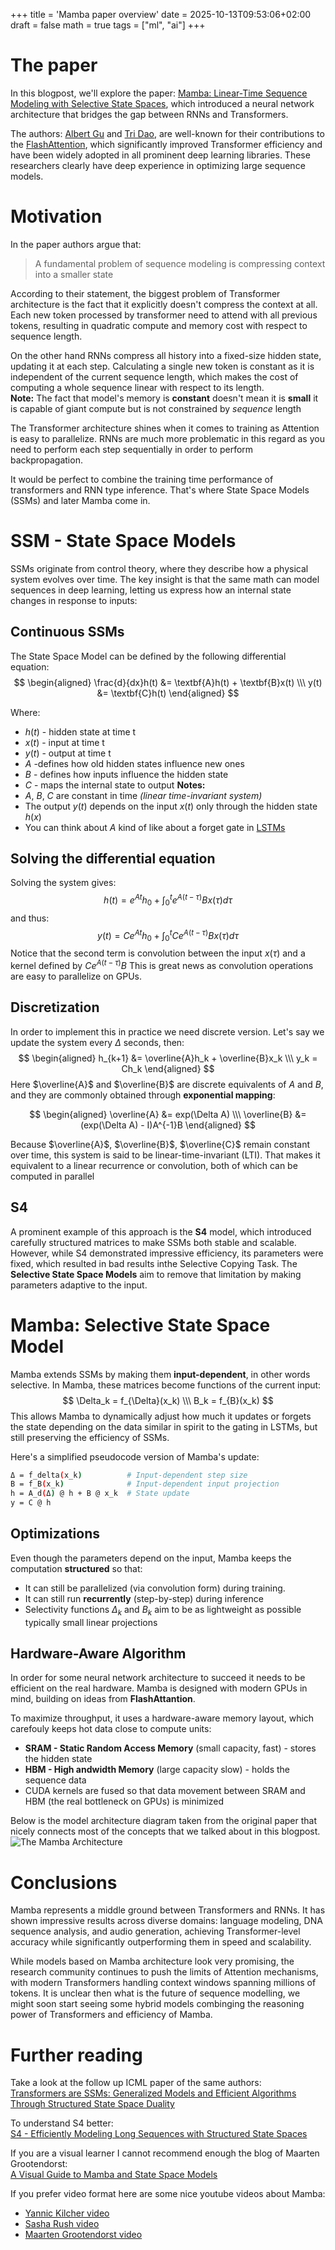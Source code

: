 +++
title = 'Mamba paper overview'
date = 2025-10-13T09:53:06+02:00
draft = false
math = true
tags = ["ml", "ai"]
+++
# The paper
In this blogpost, we'll explore the paper: [Mamba: Linear-Time Sequence
Modeling with Selective State Spaces](https://arxiv.org/abs/2312.00752), which
introduced a  neural network architecture that bridges the gap between RNNs and
Transformers.

The authors: [Albert
Gu](https://scholar.google.com/citations?hl=en&user=DVCHv1kAAAAJ) and [Tri
Dao](https://scholar.google.com/citations?user=NQRw0bQAAAAJ&hl=en&oi=ao), are
well-known for their contributions to the
[FlashAttention](https://arxiv.org/abs/2205.14135), which significantly
improved Transformer efficiency and have been widely adopted in all prominent
deep learning libraries. These researchers clearly have deep experience in
optimizing large sequence models.

# Motivation
In the paper authors argue that: 
> A fundamental problem of sequence modeling is compressing context into a
> smaller state

According to their statement, the biggest problem of Transformer architecture
is the fact that it explicitly doesn't compress the context at all. Each new
token processed by transformer need to attend with all previous tokens,
resulting in quadratic compute and memory cost with respect to sequence length.

On the other hand RNNs compress all history into a fixed-size hidden state,
updating it at each step. Calculating a single new token is constant as it is
independent of the current sequence length, which makes the cost of computing a
whole sequence linear with respect to its length. \
**Note:** The fact that model's memory is **constant** doesn't mean it is
**small** it is capable of giant compute but is not constrained by *sequence*
length


The Transformer architecture shines when it comes to training as Attention is
easy to parallelize. RNNs are much more problematic in this regard as you need
to perform each step sequentially in order to perform backpropagation.

It would be perfect to combine the training time performance of transformers
and RNN type inference. That's where State Space Models (SSMs) and later Mamba
come in.

# SSM - State Space Models
SSMs originate from control theory, where they describe how a physical system
evolves over time. The key insight is that the same math can model sequences in
deep learning, letting us express how an internal state changes in response to
inputs:
## Continuous SSMs
The State Space Model can be defined by the following differential equation:
$$
\begin{aligned}
\frac{d}{dx}h(t) &= \textbf{A}h(t) + \textbf{B}x(t) \\\
y(t) &= \textbf{C}h(t)
\end{aligned}
$$

Where:
- $h(t)$ - hidden state at time t
- $x(t)$ - input at time t
- $y(t)$ - output at time t
- $A$ -defines how old hidden states influence new ones
- $B$ - defines how inputs influence the hidden state
- $C$ - maps the internal state to output
**Notes:**
- $A$, $B$, $C$ are constant in time *(linear time-invariant system)*
- The output $y(t)$ depends on the input $x(t)$ only through the hidden state $h(x)$
- You can think about $A$ kind of like about a forget gate in [LSTMs](https://colah.github.io/posts/2015-08-Understanding-LSTMs/)

## Solving the differential equation
Solving the system gives:
$$
h(t) = e^{At}h_0 + \int_0^t e^{A(t-\tau)} Bx(\tau) d\tau
$$
and thus:
$$
y(t) = Ce^{At}h_0 + \int_0^t Ce^{A(t-\tau)} Bx(\tau) d\tau
$$
Notice that the second term is convolution between the input $x(\tau)$ and a
kernel defined by $Ce^{A(t-\tau)}B$ This is great news as convolution
operations are easy to parallelize on GPUs.

## Discretization
In order to implement this in practice we need discrete version.
Let's say we update the system every $\Delta$ seconds, then:
$$
\begin{aligned}
h_{k+1} &= \overline{A}h_k + \overline{B}x_k \\\
y_k = Ch_k
\end{aligned}
$$
Here $\overline{A}$ and $\overline{B}$ are discrete equivalents of $A$ and $B$,
and they are commonly obtained through **exponential mapping**:

$$
\begin{aligned}
\overline{A} &= exp(\Delta A) \\\
\overline{B} &= (exp(\Delta A) - I)A^{-1}B
\end{aligned}
$$

Because $\overline{A}$, $\overline{B}$, $\overline{C}$ remain constant over
time, this system is said to be linear-time-invariant (LTI). That makes it
equivalent to a linear recurrence or convolution, both of which can be computed
in parallel

## S4
A prominent example of this approach is the **S4** model, which introduced
carefully structured matrices to make SSMs both stable and scalable. However,
while S4 demonstrated impressive efficiency, its parameters were fixed, which
    resulted in bad results inthe Selective Copying Task. The **Selective State
    Space Models** aim to remove that limitation by making parameters adaptive
    to the input.

# Mamba: Selective State Space Model
Mamba extends SSMs by making them **input-dependent**, in other words
selective. In Mamba, these matrices become functions of the current input:
$$
\Delta_k = f_{\Delta}(x_k) \\\
B_k =  f_{B}(x_k)
$$
This allows Mamba to
dynamically adjust how much it updates or forgets the state depending on the
data similar in spirit to the gating in LSTMs, but still preserving the
efficiency of SSMs.

Here's a simplified pseudocode version of Mamba's update:
```bash
Δ = f_delta(x_k)          # Input-dependent step size
B = f_B(x_k)              # Input-dependent input projection
h = A_d(Δ) @ h + B @ x_k  # State update
y = C @ h
```

## Optimizations
Even though the parameters depend on the input, Mamba keeps the computation
**structured** so that:
- It can still be parallelized (via convolution form) during training.
- It can still run **recurrently** (step-by-step) during inference
- Selectivity functions $\Delta_k$ and $B_k$ aim to be as lightweight as possible
typically small linear projections

## Hardware-Aware Algorithm
In order for some neural network architecture to succeed it needs to be
efficient on the real hardware. Mamba is designed with modern GPUs in mind,
building on ideas from **FlashAttantion**.

To maximize throughput, it uses a hardware-aware memory layout, which carefouly
keeps hot data close to compute units:
- **SRAM - Static Random Access Memory** (small capacity, fast) - stores the
  hidden state
- **HBM - High andwidth Memory** (large capacity slow) - holds the sequence
  data
- CUDA kernels are fused so that data movement between SRAM and HBM (the real
  bottleneck on GPUs) is minimized

Below is the model architecture diagram taken from the original paper that
nicely connects most of the concepts that we talked about in this blogpost.
![The Mamba Architecture](/mamba.png)

# Conclusions
Mamba represents a middle ground between Transformers and RNNs.
It has shown impressive results across diverse domains: language modeling, DNA
sequence analysis, and audio generation, achieving Transformer-level accuracy
while significantly outperforming them in speed and scalability.

While models based on Mamba architecture look very promising, the research
community continues to push the limits of Attention mechanisms, with modern
Transformers handling context windows spanning millions of tokens. It is
unclear then what is the future of sequence modelling, we might soon start
seeing some hybrid models combinging the reasoning power of Transformers and
efficiency of Mamba.

# Further reading
Take a look at the follow up ICML paper of the same authors: \
[Transformers are SSMs: Generalized Models and Efficient Algorithms Through
Structured State Space Duality](https://arxiv.org/abs/2405.21060)

To understand S4 better: \
[S4 - Efficiently Modeling Long Sequences with
Structured State Spaces](https://arxiv.org/abs/2111.00396)

If you are a visual learner I cannot recommend enough the blog of Maarten
Grootendorst: \
[A Visual Guide to Mamba and State Space
Models](https://www.maartengrootendorst.com/blog/mamba/)

If you prefer video format here are some nice youtube videos about Mamba:
- [Yannic Kilcher video](https://www.youtube.com/watch?v=9dSkvxS2EB0)
- [Sasha Rush video](https://www.youtube.com/watch?v=dVH1dRoMPBc)
- [Maarten Grootendorst video](https://www.youtube.com/watch?v=BDTVVlUU1Ck&t=989s)



